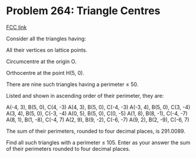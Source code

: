 # Problem 264: Triangle Centres

[FCC link](https://www.freecodecamp.org/learn/coding-interview-prep/project-euler/problem-264-triangle-centres)

Consider all the triangles having:

All their vertices on lattice points.

Circumcentre at the origin O.

Orthocentre at the point H(5, 0).

There are nine such triangles having a perimeter ≤ 50.

Listed and shown in ascending order of their perimeter, they are:

A(-4, 3), B(5, 0), C(4, -3) A(4, 3), B(5, 0), C(-4, -3) A(-3, 4), B(5, 0), C(3,
-4) A(3, 4), B(5, 0), C(-3, -4) A(0, 5), B(5, 0), C(0, -5) A(1, 8), B(8, -1),
C(-4, -7) A(8, 1), B(1, -8), C(-4, 7) A(2, 9), B(9, -2), C(-6, -7) A(9, 2), B(2,
-9), C(-6, 7)

The sum of their perimeters, rounded to four decimal places, is 291.0089.

Find all such triangles with a perimeter ≤ 105. Enter as your answer the sum of
their perimeters rounded to four decimal places.
